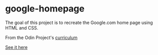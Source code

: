 # google-homepage
The goal of this project is to recreate the Google.com home page using HTML and CSS.

From the Odin Project's [curriculum](http://www.theodinproject.com/courses/web-development-101/lessons/html-css)

[See it here](https://jdonor.github.io/google-homepage/)
